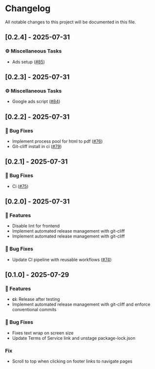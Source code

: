 # Changelog

All notable changes to this project will be documented in this file.

## [0.2.4] - 2025-07-31

### ⚙️ Miscellaneous Tasks

- Ads setup ([#85](https://github.com/aafre/resume-builder/pull/85))

## [0.2.3] - 2025-07-31

### ⚙️ Miscellaneous Tasks

- Google ads script ([#84](https://github.com/aafre/resume-builder/pull/84))

## [0.2.2] - 2025-07-31

### 🐛 Bug Fixes

- Implement process pool for html to pdf  ([#76](https://github.com/aafre/resume-builder/pull/76))
- Git-cliff install in ci  ([#79](https://github.com/aafre/resume-builder/pull/79))

## [0.2.1] - 2025-07-31

### 🐛 Bug Fixes

- Ci ([#75](https://github.com/aafre/resume-builder/pull/75))

## [0.2.0] - 2025-07-31

### 🚀 Features

- Disable lint for frontend
- Implement automated release management with git-cliff
- Implement automated release management with git-cliff

### 🐛 Bug Fixes

- Update CI pipeline with reusable workflows ([#74](https://github.com/aafre/resume-builder/pull/74))

## [0.1.0] - 2025-07-29

### 🚀 Features

- **ci:** Release after testing
- Implement automated release management with git-cliff and enforce conventional commits

### 🐛 Bug Fixes

- Fixes text wrap on screen size
- Update Terms of Service link and unstage package-lock.json

### Fix

- Scroll to top when clicking on footer links to navigate pages

<!-- generated by git-cliff -->
